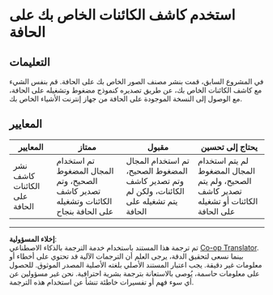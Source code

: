 <!--
CO_OP_TRANSLATOR_METADATA:
{
  "original_hash": "3cf7783991ec0ee4f6041223924894c7",
  "translation_date": "2025-08-26T21:32:49+00:00",
  "source_file": "5-retail/lessons/2-check-stock-device/assignment.md",
  "language_code": "ar"
}
-->
# استخدم كاشف الكائنات الخاص بك على الحافة

## التعليمات

في المشروع السابق، قمت بنشر مصنف الصور الخاص بك على الحافة. قم بنفس الشيء مع كاشف الكائنات الخاص بك، عن طريق تصديره كنموذج مضغوط وتشغيله على الحافة، مع الوصول إلى النسخة الموجودة على الحافة من جهاز إنترنت الأشياء الخاص بك.

## المعايير

| المعايير | ممتاز | مقبول | يحتاج إلى تحسين |
| -------- | ------- | ------- | ---------------- |
| نشر كاشف الكائنات على الحافة | تم استخدام المجال المضغوط الصحيح، وتم تصدير كاشف الكائنات وتشغيله على الحافة بنجاح | تم استخدام المجال المضغوط الصحيح، وتم تصدير كاشف الكائنات، ولكن لم يتم تشغيله على الحافة | لم يتم استخدام المجال المضغوط الصحيح، ولم يتم تصدير كاشف الكائنات أو تشغيله على الحافة |

---

**إخلاء المسؤولية**:  
تم ترجمة هذا المستند باستخدام خدمة الترجمة بالذكاء الاصطناعي [Co-op Translator](https://github.com/Azure/co-op-translator). بينما نسعى لتحقيق الدقة، يرجى العلم أن الترجمات الآلية قد تحتوي على أخطاء أو معلومات غير دقيقة. يجب اعتبار المستند الأصلي بلغته الأصلية المصدر الموثوق. للحصول على معلومات حاسمة، يُوصى بالاستعانة بترجمة بشرية احترافية. نحن غير مسؤولين عن أي سوء فهم أو تفسيرات خاطئة تنشأ عن استخدام هذه الترجمة.